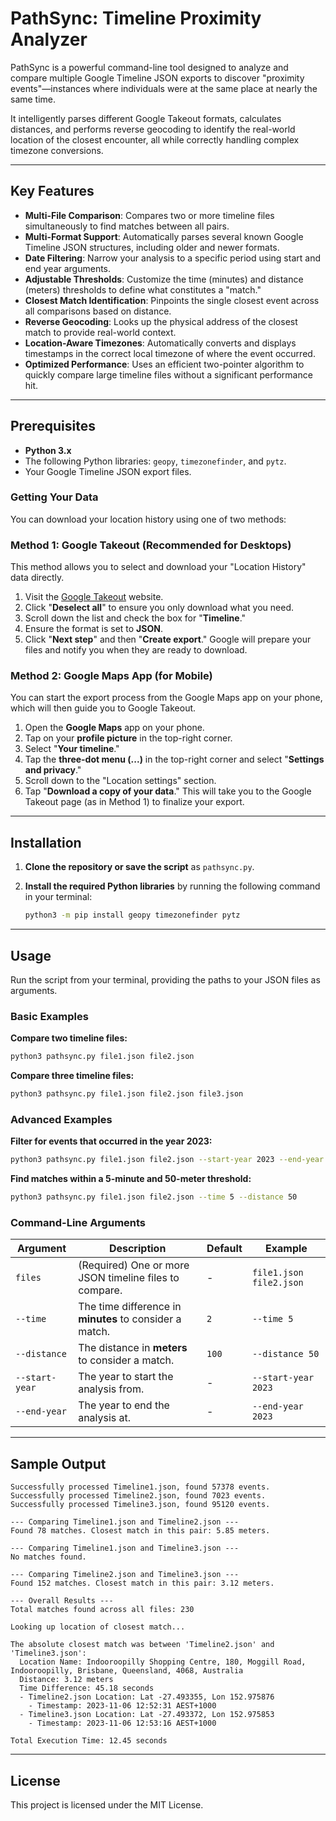 
# PathSync: Timeline Proximity Analyzer

PathSync is a powerful command-line tool designed to analyze and compare multiple Google Timeline JSON exports to discover "proximity events"—instances where individuals were at the same place at nearly the same time.

It intelligently parses different Google Takeout formats, calculates distances, and performs reverse geocoding to identify the real-world location of the closest encounter, all while correctly handling complex timezone conversions.

---

## Key Features

-   **Multi-File Comparison**: Compares two or more timeline files simultaneously to find matches between all pairs.
-   **Multi-Format Support**: Automatically parses several known Google Timeline JSON structures, including older and newer formats.
-   **Date Filtering**: Narrow your analysis to a specific period using start and end year arguments.
-   **Adjustable Thresholds**: Customize the time (minutes) and distance (meters) thresholds to define what constitutes a "match."
-   **Closest Match Identification**: Pinpoints the single closest event across all comparisons based on distance.
-   **Reverse Geocoding**: Looks up the physical address of the closest match to provide real-world context.
-   **Location-Aware Timezones**: Automatically converts and displays timestamps in the correct local timezone of where the event occurred.
-   **Optimized Performance**: Uses an efficient two-pointer algorithm to quickly compare large timeline files without a significant performance hit.

---

## Prerequisites

-   **Python 3.x**
-   The following Python libraries: `geopy`, `timezonefinder`, and `pytz`.
-   Your Google Timeline JSON export files.

### Getting Your Data

You can download your location history using one of two methods:

### Method 1: Google Takeout (Recommended for Desktops)

This method allows you to select and download your "Location History" data directly.

1.  Visit the [Google Takeout](https://takeout.google.com/) website.
2.  Click "**Deselect all**" to ensure you only download what you need.
3.  Scroll down the list and check the box for "**Timeline**."
4.  Ensure the format is set to **JSON**.
5.  Click "**Next step**" and then "**Create export**." Google will prepare your files and notify you when they are ready to download.

### Method 2: Google Maps App (for Mobile)

You can start the export process from the Google Maps app on your phone, which will then guide you to Google Takeout.

1.  Open the **Google Maps** app on your phone.
2.  Tap on your **profile picture** in the top-right corner.
3.  Select "**Your timeline**."
4.  Tap the **three-dot menu (...)** in the top-right corner and select "**Settings and privacy**."
5.  Scroll down to the "Location settings" section.
6.  Tap "**Download a copy of your data**." This will take you to the Google Takeout page (as in Method 1) to finalize your export.


---

## Installation

1.  **Clone the repository or save the script** as `pathsync.py`.

2.  **Install the required Python libraries** by running the following command in your terminal:

    ```bash
    python3 -m pip install geopy timezonefinder pytz
    ```

---

## Usage

Run the script from your terminal, providing the paths to your JSON files as arguments.

### Basic Examples

**Compare two timeline files:**
```bash
python3 pathsync.py file1.json file2.json
````

**Compare three timeline files:**

```bash
python3 pathsync.py file1.json file2.json file3.json
```

### Advanced Examples

**Filter for events that occurred in the year 2023:**

```bash
python3 pathsync.py file1.json file2.json --start-year 2023 --end-year 2023
```

**Find matches within a 5-minute and 50-meter threshold:**

```bash
python3 pathsync.py file1.json file2.json --time 5 --distance 50
```

### Command-Line Arguments

| Argument         | Description                                                | Default | Example                            |
| ---------------- | ---------------------------------------------------------- | ------- | ---------------------------------- |
| `files`          | (Required) One or more JSON timeline files to compare.     | -       | `file1.json file2.json`            |
| `--time`         | The time difference in **minutes** to consider a match.    | `2`     | `--time 5`                         |
| `--distance`     | The distance in **meters** to consider a match.            | `100`   | `--distance 50`                    |
| `--start-year`   | The year to start the analysis from.                       | -       | `--start-year 2023`                |
| `--end-year`     | The year to end the analysis at.                           | -       | `--end-year 2023`                  |

-----

## Sample Output

```
Successfully processed Timeline1.json, found 57378 events.
Successfully processed Timeline2.json, found 7023 events.
Successfully processed Timeline3.json, found 95120 events.

--- Comparing Timeline1.json and Timeline2.json ---
Found 78 matches. Closest match in this pair: 5.85 meters.

--- Comparing Timeline1.json and Timeline3.json ---
No matches found.

--- Comparing Timeline2.json and Timeline3.json ---
Found 152 matches. Closest match in this pair: 3.12 meters.

--- Overall Results ---
Total matches found across all files: 230

Looking up location of closest match...

The absolute closest match was between 'Timeline2.json' and 'Timeline3.json':
  Location Name: Indooroopilly Shopping Centre, 180, Moggill Road, Indooroopilly, Brisbane, Queensland, 4068, Australia
  Distance: 3.12 meters
  Time Difference: 45.18 seconds
  - Timeline2.json Location: Lat -27.493355, Lon 152.975876
    - Timestamp: 2023-11-06 12:52:31 AEST+1000
  - Timeline3.json Location: Lat -27.493372, Lon 152.975853
    - Timestamp: 2023-11-06 12:53:16 AEST+1000

Total Execution Time: 12.45 seconds
```

-----

## License

This project is licensed under the MIT License.

```
